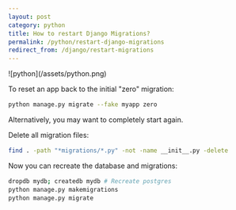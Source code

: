 ```yaml
---
layout: post
category: python
title: How to restart Django Migrations?
permalink: /python/restart-django-migrations
redirect_from: /django/restart-migrations
---
```

<div class="wide-logos" markdown="1">
![python](/assets/python.png)
</div>

To reset an app back to the initial "zero" migration:

```zsh
python manage.py migrate --fake myapp zero
```

Alternatively, you may want to completely start again.

Delete all migration files:

```zsh
find . -path "*migrations/*.py" -not -name __init__.py -delete
```

Now you can recreate the database and migrations:

```zsh
dropdb mydb; createdb mydb # Recreate postgres
python manage.py makemigrations
python manage.py migrate
```
